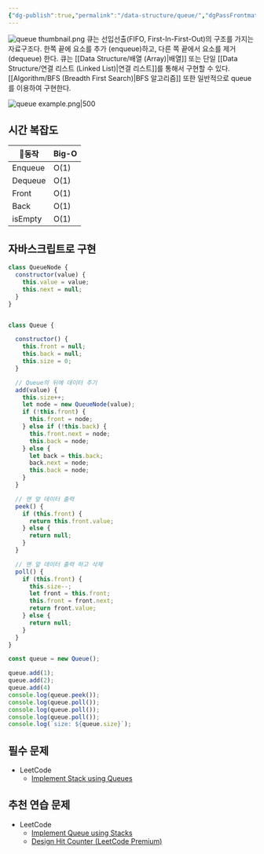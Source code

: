 ```yaml
---
{"dg-publish":true,"permalink":"/data-structure/queue/","dgPassFrontmatter":true,"created":"","updated":""}
---
```


![queue thumbnail.png](/img/user/Data%20Structure/queue%20thumbnail.png)
큐는 선입선출(FIFO, First-In-First-Out)의 구조를 가지는 자료구조다. 한쪽 끝에 요소를 추가  (enqueue)하고, 다른 쪽 끝에서 요소를 제거(dequeue) 한다. 큐는 [[Data Structure/배열 (Array)\|배열]] 또는 단일 [[Data Structure/연결 리스트 (Linked List)\|연결 리스트]]를 통해서 구현할 수 있다.
[[Algorithm/BFS (Breadth First Search)\|BFS 알고리즘]] 또한 일반적으로 queue를 이용하여 구현한다.

![queue example.png|500](/img/user/Data%20Structure/queue%20example.png)

## 시간 복잡도
| 동작   | Big-O |
| ------- | ----- |
| Enqueue | O(1)  |
| Dequeue | O(1)  |
| Front   | O(1)  |
| Back    | O(1)  |
| isEmpty | O(1)  |

## 자바스크립트로 구현
```js
class QueueNode {
  constructor(value) {
    this.value = value;
    this.next = null;
  }
}


class Queue {

  constructor() {
    this.front = null;
    this.back = null;
    this.size = 0;
  }

  // Queue의 뒤에 데이터 추기
  add(value) {
    this.size++;
    let node = new QueueNode(value);
    if (!this.front) {
      this.front = node;
    } else if (!this.back) {
      this.front.next = node;
      this.back = node;
    } else {
      let back = this.back;
      back.next = node;
      this.back = node;
    }
  }

  // 맨 앞 데이터 출력
  peek() {
    if (this.front) {
      return this.front.value;
    } else {
      return null;
    }
  }

  // 맨 앞 데이터 출력 하고 삭제
  poll() {
    if (this.front) {
      this.size--;
      let front = this.front;
      this.front = front.next;
      return front.value;
    } else {
      return null;
    }
  }
}

const queue = new Queue();

queue.add(1);
queue.add(2);
queue.add(4)
console.log(queue.peek());
console.log(queue.poll());
console.log(queue.poll());
console.log(queue.poll());
console.log(`size: ${queue.size}`);
```

## 필수 문제
- LeetCode
	- [Implement Stack using Queues](https://leetcode.com/problems/implement-stack-using-queues)

## 추천 연습 문제
- LeetCode
	-  [Implement Queue using Stacks](https://leetcode.com/problems/implement-queue-using-stacks)
	- [Design Hit Counter (LeetCode Premium)](https://leetcode.com/problems/design-hit-counter)
